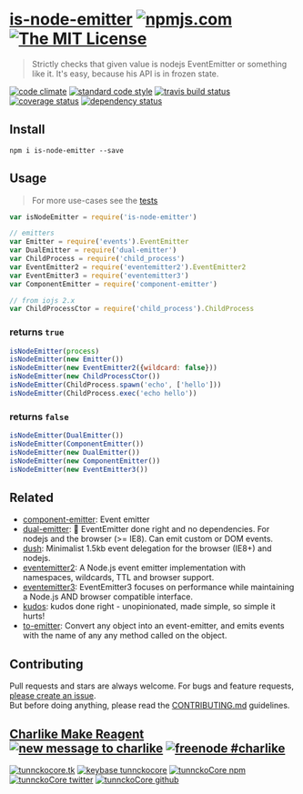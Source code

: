 # [is-node-emitter][author-www-url] [![npmjs.com][npmjs-img]][npmjs-url] [![The MIT License][license-img]][license-url] 

> Strictly checks that given value is nodejs EventEmitter or something like it. It's easy, because his API is in frozen state.

[![code climate][codeclimate-img]][codeclimate-url] [![standard code style][standard-img]][standard-url] [![travis build status][travis-img]][travis-url] [![coverage status][coveralls-img]][coveralls-url] [![dependency status][david-img]][david-url]


## Install
```
npm i is-node-emitter --save
```


## Usage
> For more use-cases see the [tests](./test.js)

```js
var isNodeEmitter = require('is-node-emitter')

// emitters
var Emitter = require('events').EventEmitter
var DualEmitter = require('dual-emitter')
var ChildProcess = require('child_process')
var EventEmitter2 = require('eventemitter2').EventEmitter2
var EventEmitter3 = require('eventemitter3')
var ComponentEmitter = require('component-emitter')

// from iojs 2.x
var ChildProcessCtor = require('child_process').ChildProcess
```

### returns `true`

```js
isNodeEmitter(process)
isNodeEmitter(new Emitter())
isNodeEmitter(new EventEmitter2({wildcard: false}))
isNodeEmitter(new ChildProcessCtor())
isNodeEmitter(ChildProcess.spawn('echo', ['hello']))
isNodeEmitter(ChildProcess.exec('echo hello'))
```

### returns `false`

```js
isNodeEmitter(DualEmitter())
isNodeEmitter(ComponentEmitter())
isNodeEmitter(new DualEmitter())
isNodeEmitter(new ComponentEmitter())
isNodeEmitter(new EventEmitter3())
```


## Related
- [component-emitter](https://github.com/component/emitter): Event emitter
- [dual-emitter](https://github.com/tunnckocore/dual-emitter): :tropical_drink: EventEmitter done right and no dependencies. For nodejs and the browser (>= IE8). Can emit custom or DOM events.
- [dush](https://github.com/tunnckocore/dush): Minimalist 1.5kb event delegation for the browser (IE8+) and nodejs.
- [eventemitter2](https://github.com/hij1nx/EventEmitter2): A Node.js event emitter implementation with namespaces, wildcards, TTL and browser support.
- [eventemitter3](https://github.com/primus/eventemitter3): EventEmitter3 focuses on performance while maintaining a Node.js AND browser compatible interface.
- [kudos](https://github.com/tunnckocore/kudos): kudos done right - unopinionated, made simple, so simple it hurts!
- [to-emitter](https://github.com/jonschlinkert/to-emitter): Convert any object into an event-emitter, and emits events with the name of any any method called on the object.


## Contributing
Pull requests and stars are always welcome. For bugs and feature requests, [please create an issue](https://github.com/tunnckoCore/is-node-emitter/issues/new).  
But before doing anything, please read the [CONTRIBUTING.md](./CONTRIBUTING.md) guidelines.


## [Charlike Make Reagent](http://j.mp/1stW47C) [![new message to charlike][new-message-img]][new-message-url] [![freenode #charlike][freenode-img]][freenode-url]

[![tunnckocore.tk][author-www-img]][author-www-url] [![keybase tunnckocore][keybase-img]][keybase-url] [![tunnckoCore npm][author-npm-img]][author-npm-url] [![tunnckoCore twitter][author-twitter-img]][author-twitter-url] [![tunnckoCore github][author-github-img]][author-github-url]


[npmjs-url]: https://www.npmjs.com/package/is-node-emitter
[npmjs-img]: https://img.shields.io/npm/v/is-node-emitter.svg?label=is-node-emitter

[license-url]: https://github.com/tunnckoCore/is-node-emitter/blob/master/LICENSE.md
[license-img]: https://img.shields.io/badge/license-MIT-blue.svg


[codeclimate-url]: https://codeclimate.com/github/tunnckoCore/is-node-emitter
[codeclimate-img]: https://img.shields.io/codeclimate/github/tunnckoCore/is-node-emitter.svg

[travis-url]: https://travis-ci.org/tunnckoCore/is-node-emitter
[travis-img]: https://img.shields.io/travis/tunnckoCore/is-node-emitter.svg

[coveralls-url]: https://coveralls.io/r/tunnckoCore/is-node-emitter
[coveralls-img]: https://img.shields.io/coveralls/tunnckoCore/is-node-emitter.svg

[david-url]: https://david-dm.org/tunnckoCore/is-node-emitter
[david-img]: https://img.shields.io/david/tunnckoCore/is-node-emitter.svg

[standard-url]: https://github.com/feross/standard
[standard-img]: https://img.shields.io/badge/code%20style-standard-brightgreen.svg


[author-www-url]: http://www.tunnckocore.tk
[author-www-img]: https://img.shields.io/badge/www-tunnckocore.tk-fe7d37.svg

[keybase-url]: https://keybase.io/tunnckocore
[keybase-img]: https://img.shields.io/badge/keybase-tunnckocore-8a7967.svg

[author-npm-url]: https://www.npmjs.com/~tunnckocore
[author-npm-img]: https://img.shields.io/badge/npm-~tunnckocore-cb3837.svg

[author-twitter-url]: https://twitter.com/tunnckoCore
[author-twitter-img]: https://img.shields.io/badge/twitter-@tunnckoCore-55acee.svg

[author-github-url]: https://github.com/tunnckoCore
[author-github-img]: https://img.shields.io/badge/github-@tunnckoCore-4183c4.svg

[freenode-url]: http://webchat.freenode.net/?channels=charlike
[freenode-img]: https://img.shields.io/badge/freenode-%23charlike-5654a4.svg

[new-message-url]: https://github.com/tunnckoCore/ama
[new-message-img]: https://img.shields.io/badge/ask%20me-anything-green.svg